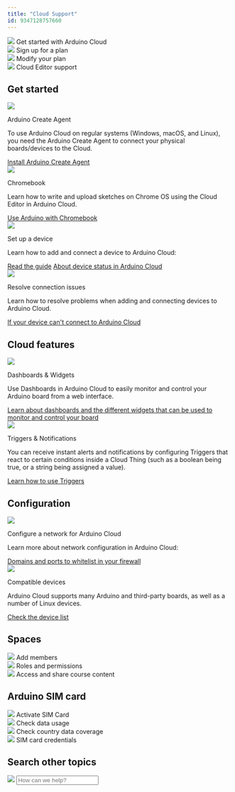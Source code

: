 ```yaml
---
title: "Cloud Support"
id: 9347128757660
---
```


<div class="actions-wrapper">
  <div class="actions-item">
    <img src="https://content.arduino.cc/assets/hc-cloud-iot.svg">
    <a id="keep" href="https://docs.arduino.cc/arduino-cloud/guides/overview"></a>
    <span class="link-up-right">Get started with Arduino Cloud</span>
  </div>
  <div class="actions-item">
    <a id="keep" href="https://cloud.arduino.cc/plans"></a>
    <img src="https://content.arduino.cc/assets/hc-toolbox.svg">
    <span class="link-up-right">Sign up for a plan</span>
  </div>
  <div class="actions-item">
    <img src="https://content.arduino.cc/assets/hc-cloud.svg">
    <a id="keep" href="https://support.arduino.cc/hc/en-us/articles/4401881299090-Review-change-or-cancel-your-Arduino-Cloud-plan"></a>
    <span class="link-chevron-right">Modify your plan</span>
  </div>
  <div class="actions-item">
    <img src="https://content.arduino.cc/assets/hc-web-editor.svg">
    <a id="keep" href="https://support.arduino.cc/hc/en-us/articles/9393241841308"></a>
    <span class="link-chevron-right">Cloud Editor support</span>
  </div>
</div>
<h2 id="h_01HCZCP8GD0JNY6RKT1BC0GPCJ" class="center hub">Get started</h2>
<div class="info-wrapper">
  <div class="info-item">
    <img src="https://content.arduino.cc/assets/hc-create-agent.svg">
    <p class="info-title">Arduino Create Agent</p>
    <p>
      To use Arduino Cloud on regular systems (Windows, macOS, and Linux),
      you need the Arduino Create Agent to connect your physical boards/devices
      to the Cloud.
    </p>
    <a class="link-chevron-right" href="https://support.arduino.cc/hc/en-us/articles/360014869820-Install-the-Arduino-Create-Agent">Install Arduino Create Agent</a>
  </div>
  <div class="info-item">
    <img src="https://content.arduino.cc/assets/hc-laptop.svg">
    <p class="info-title">Chromebook</p>
    <p>
      Learn how to write and upload sketches on Chrome OS using the Cloud Editor
      in Arduino Cloud.
    </p>
    <a class="link-chevron-right" href="https://support.arduino.cc/hc/en-us/articles/360016495639-Use-Arduino-with-Chromebook">Use Arduino with Chromebook</a>
  </div>
  <!--
  <div class="info-item">
    <p class="info-title ">Modify your Arduino Cloud plan</p>
    <p>
      Learn how to review, change or cancel an Arduino Cloud plan, and learn
      more about billing and feature changes when switching to a different
      Cloud plan.
    </p>
    <a class="link-chevron-right" href="https://support.arduino.cc/hc/en-us/articles/4401881299090-Review-change-or-cancel-your-Arduino-Cloud-plan">Modify your Cloud plan</a>
    <a class="link-chevron-right" href="https://support.arduino.cc/hc/en-us/articles/4401874211730-Billing-and-feature-changes-when-switching-to-a-different-Cloud-plan">Billing and feature changes when modifying a Cloud plan</a>
  </div>
  -->
  <div class="info-item">
    <img src="https://content.arduino.cc/assets/hc-uno.svg">
    <p class="info-title">Set up a device</p>
    <p>Learn how to add and connect a device to Arduino Cloud:</p>
    <a class="link-chevron-right" href="https://support.arduino.cc/hc/en-us/articles/360016495559-Add-and-connect-a-device-to-IoT-Cloud">Read the guide</a>
    <a class="link-chevron-right" href="https://support.arduino.cc/hc/en-us/articles/4407169649682-About-device-status-in-IoT-Cloud">About device status in Arduino Cloud</a>
  </div>
  <div class="info-item">
    <img src="https://content.arduino.cc/assets/hc-warning.svg">
    <p class="info-title">Resolve connection issues</p>
    <p>
      Learn how to resolve problems when adding and connecting devices to Arduino
      Cloud.
    </p>
    <a class="link-chevron-right" href="https://support.arduino.cc/hc/en-us/articles/360019355679-If-your-device-is-not-connecting-to-IoT-Cloud">If your device can't connect to Arduino Cloud</a>
  </div>
</div>
<h2 id="h_01HCZCGDKQM2KKSQZMQ9QSFVBT" class="center hub">Cloud features</h2>
<div class="info-wrapper">
  <div class="info-item">
    <img src="https://content.arduino.cc/assets/hc-dashboard.svg">
    <p class="info-title">Dashboards &amp; Widgets</p>
    <p>
      Use Dashboards in Arduino Cloud to easily monitor and control
      your Arduino board from a web interface.
    </p>
    <a class="link-chevron-right" href="https://docs.arduino.cc/arduino-cloud/getting-started/dashboard-widgets">Learn about dashboards and the different widgets that can be used to monitor and control your board</a>
  </div>
  <div class="info-item">
    <img src="https://content.arduino.cc/assets/hc-triggers.svg">
    <p class="info-title">Triggers &amp; Notifications</p>
    <p>
      You can receive instant alerts and notifications by configuring Triggers
      that react to certain conditions inside a Cloud Thing (such as a boolean
      being true, or a string being assigned a value).
    </p>
    <a class="link-chevron-right" href="https://docs.arduino.cc/arduino-cloud/cloud-interface/triggers">Learn how to use Triggers</a>
  </div>
</div>
<h2 id="h_01HCZMQSVP53RTSDGTRWS3FGT1" class="center hub">Configuration</h2>
<div class="info-wrapper">
  <div class="info-item">
    <img src="https://content.arduino.cc/assets/hc-settings.svg">
    <p class="info-title">Configure a network for Arduino Cloud</p>
    <p>Learn more about network configuration in Arduino Cloud:</p>
    <a class="link-chevron-right" href="https://support.arduino.cc/hc/en-us/articles/360017279260-Configure-your-network-for-Arduino-IoT-Cloud">Domains and ports to whitelist in your firewall</a>
  </div>
  <div class="info-item">
    <img src="https://content.arduino.cc/assets/hc-devices.svg">
    <p class="info-title">Compatible devices</p>
    <p>
      Arduino Cloud supports many Arduino and third-party boards, as well as
      a number of Linux devices.
    </p>
    <a class="link-chevron-right" href="https://support.arduino.cc/hc/en-us/articles/360016077320-What-devices-can-be-used-with-Arduino-IoT-Cloud-">Check the device list</a>
  </div>
</div>
<h2 id="h_01HCHRJQPXE8HBG6Z4ZPVKWTZK" class="center hub">Spaces</h2>
<div class="actions-wrapper">
  <div class="actions-item">
    <a id="keep" href="https://support.arduino.cc/hc/en-us/articles/360011787820-Add-members-to-a-space"></a>
    <img src="https://content.arduino.cc/assets/hc-profile.svg">
    <span class="link-chevron-right">Add members</span>
  </div>
  <div class="actions-item">
    <img src="https://content.arduino.cc/assets/hc-list.svg">
    <a id="keep" href="https://support.arduino.cc/hc/en-us/articles/4405753330706-Roles-and-permissions-in-shared-spaces"></a>
    <span class="link-chevron-right">Roles and permissions</span>
  </div>
  <div class="actions-item">
    <img src="https://content.arduino.cc/assets/hc-cloud-iot.svg">
    <a id="keep" href="https://support.arduino.cc/hc/en-us/articles/360021587259-Access-and-share-course-content"></a>
    <span class="link-chevron-right">Access and share course content</span>
  </div>
</div>
<h2 id="h_01HCHRJQPXKWY3RWC5Z65DX8CJ" class="center hub">Arduino SIM card</h2>
<div class="actions-wrapper">
  <div class="actions-item">
    <a id="keep" href="https://support.arduino.cc/hc/en-us/articles/360021543440-How-to-activate-your-Arduino-SIM"></a>
    <img src="https://content.arduino.cc/assets/hc-sim.svg">
    <span class="link-chevron-right">Activate SIM Card</span>
  </div>
  <div class="actions-item">
    <img src="https://content.arduino.cc/assets/hc-chart.svg">
    <a id="keep" href="https://support.arduino.cc/hc/en-us/articles/360016724060-How-to-check-the-data-usage-on-the-Arduino-Sim-card"></a>
    <span class="link-chevron-right">Check data usage</span>
  </div>
  <div class="actions-item">
    <img src="https://content.arduino.cc/assets/hc-GSM.svg">
    <a id="keep" href="https://support.arduino.cc/hc/en-us/articles/360016444999-Is-there-coverage-of-the-Arduino-SIM-card-in-my-country-"></a>
    <span class="link-chevron-right">Check country data coverage</span>
  </div>
  <div class="actions-item">
    <img src="https://content.arduino.cc/assets/hc-list.svg">
    <a id="keep" href="https://support.arduino.cc/hc/en-us/articles/360013825159-What-are-the-credentials-for-the-Arduino-SIM-card"></a>
    <span class="link-chevron-right">SIM card credentials</span>
  </div>
</div>
<h2 id="h_01HCHRJQPXNPJR4C70CZ88DHJH" class="center hub">Search other topics</h2>
<div class="search">
  <form class="search search-full" role="search" data-search="data-search" data-instant="true" autocomplete="off" action="/hc/en-us/search" accept-charset="UTF-8" method="get">
    <img class="search-icon" src="https://content.arduino.cc/assets/hc-search.svg">
    <input name="utf8" type="hidden" value="✓" autocomplete="off"><input id="query" role="combobox" type="search" name="query" placeholder="How can we help?" autocomplete="off" aria-label="Search" aria-autocomplete="both" aria-expanded="false" aria-owns="2a88cedd-5eb4-4ed7-bdf9-834d77880f1c">
  </form>
</div>
